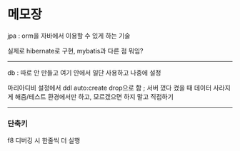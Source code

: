 # 메모장

jpa : orm을 자바에서 이용할 수 있게 하는 기술

실제로 hibernate로 구현, mybatis과 다른 점 뭐임?

----
db : 따로 안 만들고 여기 안에서 일단 사용하고 나중에 설정

마리아디비 설정에서 ddl auto:create drop으로 함 ; 서버 껐다 켰을 때 데이터 사라지게 해줌/테스트 환경에서만 하고, 모르겠으면 하지 말고 직접하기

---
### 단축키

f8 디버깅 시 한줄씩 더 실행